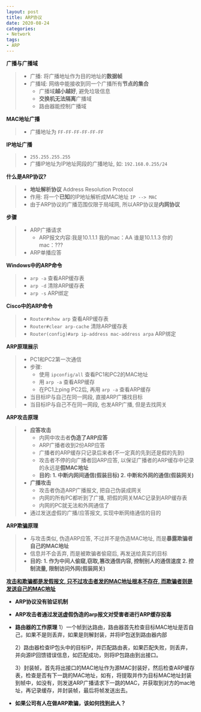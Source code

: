 ```yaml
---
layout: post
title: ARP协议
date: 2020-08-24
categories:
- Network
tags:
- ARP
---
```

**广播与广播域**

> * 广播: 将广播地址作为目的地址的**数据帧**
> * 广播域: 网络中能接收到同一个广播所有**节点的集合**
>   * 广播域**越小越好**, 避免垃圾信息
>   * **交换机无法隔离**广播域
>   * 路由器能控制广播域

**MAC地址广播**

> * 广播地址为 `FF-FF-FF-FF-FF-FF`

**IP地址广播**

> * `255.255.255.255` 
> * 广播IP地址为IP地址网段的广播地址, 如: `192.168.0.255/24`

**什么是ARP协议?**

> * **地址解析协议**  Address Resolution Protocol
> * 作用: 将一个**已知**的IP地址解析成MAC地址  `IP --> MAC`
> * 由于ARP协议的广播范围仅限于局域网, 所以ARP协议是**内网协议**

**步骤**

> * ARP广播请求
>   * ARP报文内容:我是10.1.1.1 我的mac：AA  谁是10.1.1.3 你的mac：???
> * ARP单播应答

**Windows中的ARP命令**

> * `arp -a`   查看ARP缓存表
> * `arp -d`   清除ARP缓存表
> * `arp -s`   ARP绑定

**Cisco中的ARP命令**

> * `Router#show arp`  查看ARP缓存表
> * `Router#clear arp-cache`  清除ARP缓存表
> * `Router(config)#arp ip-address mac-address arpa`  ARP绑定

**ARP原理展示**

> * PC1和PC2第一次通信
> * 步骤:
>   * 使用 `ipconfig/all` 查看PC1和PC2的MAC地址
>   * 用 `arp -a` 查看ARP缓存
>   * 在PC1上ping PC2后, 再用 `arp -a` 查看ARP缓存
> * 当目标IP与自己在同一网段, 直接ARP广播找目标
> * 当目标IP与自己不在同一网段, 也发ARP广播, 但是去找网关

**ARP攻击原理**

> * **应答攻击**
>   * 内网中攻击者**伪造了ARP应答**
>   * ARP广播者收到2份ARP应答
>   * 广播者的ARP缓存只记录后来者(不一定真的先到还是假的先到)
>   * 攻击者不停的向广播者回ARP应答, 以保证广播者的ARP缓存中记录的永远是**假MAC地址**
>   * **目的: 1. 中断内网间通信(假装目标)  2. 中断和外网的通信(假装网关)**
> * **广播攻击**
>   * 攻击者伪造ARP广播报文, 把自己伪装成网关
>   * 内网的所有PC都听到了广播, 把假的网关MAC记录到ARP缓存表
>   * 内网的PC就无法和外网通信了
> * 通过发送虚假的广播/应答报文, 实现中断网络通信的目的

**ARP欺骗原理**

> * 与攻击类似, 伪造ARP应答, 不过并不是伪造MAC地址, 而是**暴露欺骗者自己的MAC地址**
> * 信息并不会丢弃, 而是被欺骗者偷窥后, 再发送给真实的目标
> * **目的: 1. 作为中间人偷窥,窃取,篡改通信内容, 控制别人的通信速度 2. 控制流量, 限制访问外网(假装网关)**

<u>**攻击和欺骗都是发假报文, 只不过攻击者发的MAC地址根本不存在, 而欺骗者则是发送自己的MAC地址**</u>

* **ARP协议没有验证机制**

* **ARP攻击者通过发送虚假伪造的arp报文对受害者进行ARP缓存投毒**

* **路由器的工作原理**
  1）一个帧到达路由，路由器首先检查目标MAC地址是否自己，如果不是则丢弃，如果是则解封装，并将IP包送到路由器内部

  2）路由器检查IP包头中的目标IP，并匹配路由表，如果匹配失败，则丢弃，并向源IP回馈错误信息，如匹配成功，则将IP包路由到出接口。

  3）封装帧，首先将出接口的MAC地址作为源MAC封装好，然后检查ARP缓存表，检查是否有下一跳的MAC地址，如有，将提取并作为目标MAC地址封装到帧中，如没有，则发送ARP广播请求下一跳的MAC，并获取到对方的mac地址，再记录缓存，并封装帧，最后将帧发送出去。

* **如果公司有人在做ARP欺骗，该如何找到此人？**
